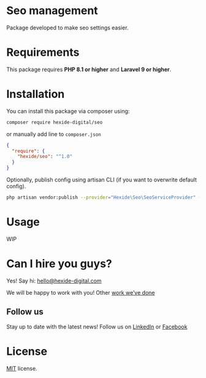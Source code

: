 # Seo management

Package developed to make seo settings easier.

# Requirements

This package requires **PHP 8.1 or higher** and **Laravel 9 or higher**.

# Installation

You can install this package via composer using:

```bash
composer require hexide-digital/seo
```

or manually add line to `composer.json`

```json
{
  "require": {
    "hexide/seo": "^1.0"
  }
}
```

Optionally, publish config using artisan CLI (if you want to overwrite default config).

```bash
php artisan vendor:publish --provider="Hexide\Seo\SeoServiceProvider" --tag="config"
```

# Usage

WIP

# Can I hire you guys?

Yes! Say hi: [hello@hexide-digital.com](mailto:hello@hexide-digital.com)

We will be happy to work with you! Other [work we’ve done](https://hexide-digital.com/)

## Follow us

Stay up to date with the latest news! Follow us on [LinkedIn](https://www.linkedin.com/company/hexide-digital)
or [Facebook](https://www.facebook.com/hexide.digital)

# License

[MIT](https://github.com/hexidedigital/seo/blob/main/LICENSE) license.
